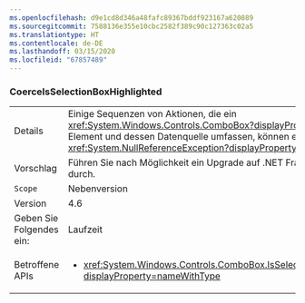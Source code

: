 ```yaml
---
ms.openlocfilehash: d9e1cd8d346a48fafc89367bddf923167a620889
ms.sourcegitcommit: 7588136e355e10cbc2582f389c90c127363c02a5
ms.translationtype: HT
ms.contentlocale: de-DE
ms.lasthandoff: 03/15/2020
ms.locfileid: "67857489"
---
```

### <a name="coerceisselectionboxhighlighted"></a>CoerceIsSelectionBoxHighlighted

|   |   |
|---|---|
|Details|Einige Sequenzen von Aktionen, die ein <xref:System.Windows.Controls.ComboBox?displayProperty=name>-Element und dessen Datenquelle umfassen, können eine <xref:System.NullReferenceException?displayProperty=name> auslösen.|
|Vorschlag|Führen Sie nach Möglichkeit ein Upgrade auf .NET Framework 4.6.2 durch.|
|`Scope`|Nebenversion|
|Version|4.6|
|Geben Sie Folgendes ein:|Laufzeit|
|Betroffene APIs|<ul><li><xref:System.Windows.Controls.ComboBox.IsSelectionBoxHighlighted?displayProperty=nameWithType></li></ul>|
